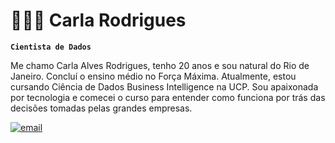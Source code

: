 # 👩🏽‍💻 Carla Rodrigues

**`Cientista de Dados`**

Me chamo Carla Alves Rodrigues, tenho 20 anos e sou natural do Rio de Janeiro. Concluí o ensino médio no Força Máxima. Atualmente, estou cursando Ciência de Dados Business Intelligence na UCP. Sou apaixonada por tecnologia e comecei o curso para entender como funciona por trás das decisões tomadas pelas grandes empresas. 

   <p align="left">
      <a href="   <p align="left">
      <a href="https://www.linkedin.com/in/carla-rodrigues-0331a91bb">
       <a src=
        />
<p align="left">
    <a href="carlarod756@gmail.com">
        <img 
            alt="email" 
            title="Contate me" 
            src="https://custom-icon-badges.demolab.com/badge/Mail-E61B23.svg?logo=mail&label=Contate me&logo=mailColor=white&style=for-the-badge&labelColor=CE4630"
        />
    </a>
